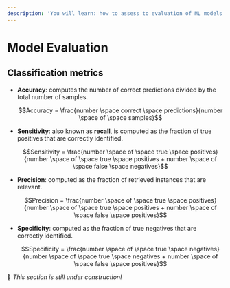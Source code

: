 ```yaml
---
description: 'You will learn: how to assess to evaluation of ML models.'
---
```


# Model Evaluation

## Classification metrics

* **Accuracy**: computes the number of correct predictions divided by the total number of samples.

  $$Accuracy = \frac{number \space correct \space predictions}{number \space of \space samples}$$

* **Sensitivity**: also known as **recall**, is computed as the fraction of true positives that are correctly identified.

  $$Sensitivity = \frac{number \space of \space true \space positives}{number \space of \space true \space positives + number \space of \space false \space negatives}$$

* **Precision**: computed as the fraction of retrieved instances that are relevant.

  $$Precision = \frac{number \space of \space true \space positives}{number \space of \space true \space positives + number \space of \space false \space positives}$$

* **Specificity**: computed as the fraction of true negatives that are correctly identified.

  $$Specificity = \frac{number \space of \space true \space negatives}{number \space of \space true \space negatives + number \space of \space false \space positives}$$



🚧 _This section is still under construction!_

